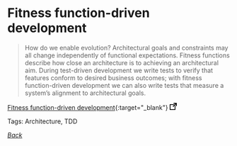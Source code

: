 # Fitness function-driven development

> How do we enable evolution? Architectural goals and constraints may all change independently of functional expectations. Fitness functions describe how close an architecture is to achieving an architectural aim. During test-driven development we write tests to verify that features conform to desired business outcomes; with fitness function-driven development we can also write tests that measure a system’s alignment to architectural goals.

[Fitness function-driven development](https://www.thoughtworks.com/insights/blog/fitness-function-driven-development){:target="_blank"} ![external redirect](../../img/ext-redir.png)

Tags: Architecture, TDD

[_Back_](../)

